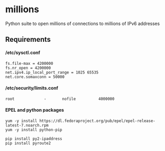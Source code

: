 # millions
Python suite to open millions of connections to millions of IPv6 addresses

## Requirements

#### /etc/sysctl.conf

~~~
fs.file-max = 4200000
fs.nr_open = 4200000
net.ipv4.ip_local_port_range = 1025 65535
net.core.somaxconn = 50000
~~~

#### /etc/security/limits.conf

~~~
root             -       nofile          4000000
~~~

#### EPEL and python packages

~~~
yum -y install https://dl.fedoraproject.org/pub/epel/epel-release-latest-7.noarch.rpm
yum -y install python-pip

pip install py2-ipaddress
pip install pyroute2
~~~
